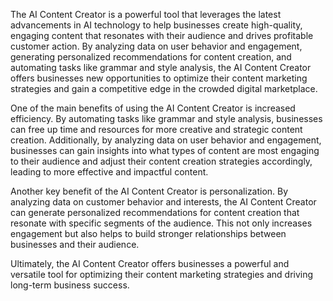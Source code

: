 
The AI Content Creator is a powerful tool that leverages the latest advancements in AI technology to help businesses create high-quality, engaging content that resonates with their audience and drives profitable customer action. By analyzing data on user behavior and engagement, generating personalized recommendations for content creation, and automating tasks like grammar and style analysis, the AI Content Creator offers businesses new opportunities to optimize their content marketing strategies and gain a competitive edge in the crowded digital marketplace.

One of the main benefits of using the AI Content Creator is increased efficiency. By automating tasks like grammar and style analysis, businesses can free up time and resources for more creative and strategic content creation. Additionally, by analyzing data on user behavior and engagement, businesses can gain insights into what types of content are most engaging to their audience and adjust their content creation strategies accordingly, leading to more effective and impactful content.

Another key benefit of the AI Content Creator is personalization. By analyzing data on customer behavior and interests, the AI Content Creator can generate personalized recommendations for content creation that resonate with specific segments of the audience. This not only increases engagement but also helps to build stronger relationships between businesses and their audience.

Ultimately, the AI Content Creator offers businesses a powerful and versatile tool for optimizing their content marketing strategies and driving long-term business success.
